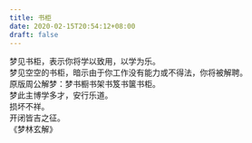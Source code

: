 ```yaml
---
title: 书柜
date: 2020-02-15T20:54:12+08:00
draft: false
---
```


梦见书柜，表示你将学以致用，以学为乐。<br>
梦见空空的书柜，暗示由于你工作没有能力或不得法，你将被解聘。<br>
原版周公解梦：梦书橱书架书笈书箧书柜。<br>
梦此主博学多才，安行乐道。<br>
损坏不祥。<br>
开闭皆吉之征。<br>
《梦林玄解》